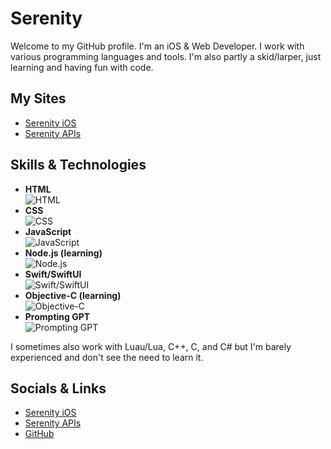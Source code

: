 # Serenity

Welcome to my GitHub profile. I'm an iOS & Web Developer. I work with various programming languages and tools. I'm also partly a skid/larper, just learning and having fun with code.

## My Sites
- [Serenity iOS](https://serenityios.com)
- [Serenity APIs](https://serenityapis.top)

## Skills & Technologies

- **HTML**  
  ![HTML](http://us-central1-progress-markdown.cloudfunctions.net/progress/92)  
- **CSS**  
  ![CSS](http://us-central1-progress-markdown.cloudfunctions.net/progress/84)  
- **JavaScript**  
  ![JavaScript](http://us-central1-progress-markdown.cloudfunctions.net/progress/47)  
- **Node.js (learning)**  
  ![Node.js](http://us-central1-progress-markdown.cloudfunctions.net/progress/0)  
- **Swift/SwiftUI**  
  ![Swift/SwiftUI](http://us-central1-progress-markdown.cloudfunctions.net/progress/79)  
- **Objective-C (learning)**  
  ![Objective-C](http://us-central1-progress-markdown.cloudfunctions.net/progress/0)  
- **Prompting GPT**  
  ![Prompting GPT](http://us-central1-progress-markdown.cloudfunctions.net/progress/100)  

I sometimes also work with Luau/Lua, C++, C, and C# but I'm barely experienced and don't see the need to learn it.

## Socials & Links
- [Serenity iOS](https://serenityios.com)
- [Serenity APIs](https://serenityapis.top)
- [GitHub](https://github.com/serenityios)

